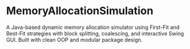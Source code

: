 # MemoryAllocationSimulation
A Java-based dynamic memory allocation simulator using First-Fit and Best-Fit strategies with block splitting, coalescing, and interactive Swing GUI. Built with clean OOP and modular package design.
